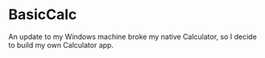 # BasicCalc
An update to my Windows machine broke my native Calculator, so I decide to build my own Calculator app.
